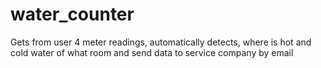 # water_counter
Gets from user 4 meter readings, automatically detects, where is hot and cold water of what room and send data to service company by email

